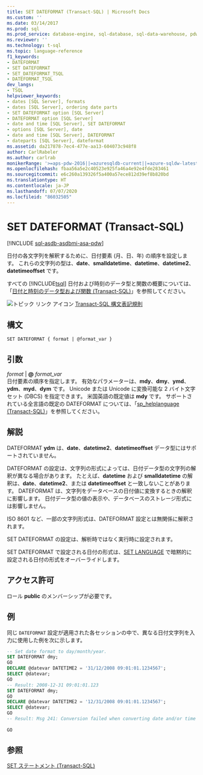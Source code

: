 ```yaml
---
title: SET DATEFORMAT (Transact-SQL) | Microsoft Docs
ms.custom: ''
ms.date: 03/14/2017
ms.prod: sql
ms.prod_service: database-engine, sql-database, sql-data-warehouse, pdw
ms.reviewer: ''
ms.technology: t-sql
ms.topic: language-reference
f1_keywords:
- DATEFORMAT
- SET DATEFORMAT
- SET_DATEFORMAT_TSQL
- DATEFORMAT_TSQL
dev_langs:
- TSQL
helpviewer_keywords:
- dates [SQL Server], formats
- dates [SQL Server], ordering date parts
- SET DATEFORMAT option [SQL Server]
- DATEFORMAT option [SQL Server]
- date and time [SQL Server], SET DATEFORMAT
- options [SQL Server], date
- date and time [SQL Server], DATEFORMAT
- dateparts [SQL Server], dateformat
ms.assetid: da217878-7ec4-477e-aa13-604073c948f8
author: CarlRabeler
ms.author: carlrab
monikerRange: '>=aps-pdw-2016||=azuresqldb-current||=azure-sqldw-latest||>=sql-server-2016||=sqlallproducts-allversions||>=sql-server-linux-2017||=azuresqldb-mi-current'
ms.openlocfilehash: fbaa56a5e2c40523e925fa46a4e92e4fde283461
ms.sourcegitcommit: e6c260a139326f5a400a57ece812d39ef8b820bd
ms.translationtype: HT
ms.contentlocale: ja-JP
ms.lasthandoff: 07/07/2020
ms.locfileid: "86032505"
---
```

# <a name="set-dateformat-transact-sql"></a>SET DATEFORMAT (Transact-SQL)
[!INCLUDE [sql-asdb-asdbmi-asa-pdw](../../includes/applies-to-version/sql-asdb-asdbmi-asa-pdw.md)]

  日付の各文字列を解釈するために、日付要素 (月、日、年) の順序を設定します。 これらの文字列の型は、**date**、**smalldatetime**、**datetime**、**datetime2**、**datetimeoffset** です。  
  
 すべての [!INCLUDE[tsql](../../includes/tsql-md.md)] 日付および時刻のデータ型と関数の概要については、「[日付と時刻のデータ型および関数 &#40;Transact-SQL&#41;](../../t-sql/functions/date-and-time-data-types-and-functions-transact-sql.md)」を参照してください。  
  
 ![トピック リンク アイコン](../../database-engine/configure-windows/media/topic-link.gif "トピック リンク アイコン") [Transact-SQL 構文表記規則](../../t-sql/language-elements/transact-sql-syntax-conventions-transact-sql.md)  
  
## <a name="syntax"></a>構文  
  
```syntaxsql
SET DATEFORMAT { format | @format_var }   
```  
  
## <a name="arguments"></a>引数  
 *format* |  **@** _format_var_  
 日付要素の順序を指定します。 有効なパラメーターは、**mdy**、**dmy**、**ymd**、**ydm**、**myd**、**dym** です。 Unicode または Unicode に変換可能な 2 バイト文字セット (DBCS) を指定できます。 米国英語の既定値は **mdy** です。 サポートされている全言語の既定の DATEFORMAT については、「[sp_helplanguage &#40;Transact-SQL&#41;](../../relational-databases/system-stored-procedures/sp-helplanguage-transact-sql.md)」を参照してください。  
  
## <a name="remarks"></a>解説  
 DATEFORMAT **ydm** は、**date**、**datetime2**、**datetimeoffset** データ型にはサポートされていません。  
  
 DATEFORMAT の設定は、文字列の形式によっては、日付データ型の文字列の解釈が異なる場合があります。 たとえば、**datetime** および **smalldatetime** の解釈は、**date**、**datetime2**、または **datetimeoffset** と一致しないことがあります。 DATEFORMAT は、文字列をデータベースの日付値に変換するときの解釈に影響します。 日付データ型の値の表示や、データベースのストレージ形式には影響しません。  
  
 ISO 8601 など、一部の文字列形式は、DATEFORMAT 設定とは無関係に解釈されます。  
  
 SET DATEFORMAT の設定は、解析時ではなく実行時に設定されます。  
  
 SET DATEFORMAT で設定される日付の形式は、[SET LANGUAGE](../../t-sql/statements/set-language-transact-sql.md) で暗黙的に設定される日付の形式をオーバーライドします。  
  
## <a name="permissions"></a>アクセス許可  
 ロール **public** のメンバーシップが必要です。  
  
## <a name="examples"></a>例  
 同じ `DATEFORMAT` 設定が適用された各セッションの中で、異なる日付文字列を入力に使用した例を次に示します。  
  
```sql
-- Set date format to day/month/year.  
SET DATEFORMAT dmy;  
GO  
DECLARE @datevar DATETIME2 = '31/12/2008 09:01:01.1234567';  
SELECT @datevar;  
GO  
-- Result: 2008-12-31 09:01:01.123  
SET DATEFORMAT dmy;  
GO  
DECLARE @datevar DATETIME2 = '12/31/2008 09:01:01.1234567';  
SELECT @datevar;  
GO  
-- Result: Msg 241: Conversion failed when converting date and/or time -- from character string.  
  
GO  
```  
  
## <a name="see-also"></a>参照  
 [SET ステートメント &#40;Transact-SQL&#41;](../../t-sql/statements/set-statements-transact-sql.md)  

